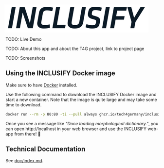 <h1><div style="background: white; display: inline-block; padding: 4px 8px 0; box-shadow: 0px 0px 3px 4px rgba(255,255,255,1);
">
  <img alt="INCLUSIFY logo" src="./react-ui/src/common/icons/inclusify-logo.svg">
</div></h1>

TODO: Live Demo

TODO: About this app and about the T4G project, link to project page

TODO: Screenshots

## Using the INCLUSIFY Docker image

Make sure to have [Docker](https://www.docker.com/) installed.

Use the following command to download the INCLUSIFY Docker image and start a new container. Note that the image is quite large and may take some time to download.

```sh
docker run --rm -p 80:80 -ti --pull always ghcr.io/tech4germany/inclusify-app:latest
```

Once you see a message like _"Done loading morphological dictionary."_, you can open http://localhost in your web browser and use the INCLUSIFY web-app from there! 🥳

## Technical Documentation

See [doc/index.md](./doc/index.md).
